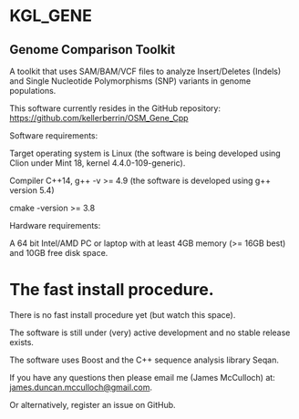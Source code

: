 KGL_GENE
========

Genome Comparison Toolkit
-------------------------

A toolkit that uses SAM/BAM/VCF files to analyze Insert/Deletes (Indels) and Single Nucleotide Polymorphisms (SNP)
variants in genome populations.

This software currently resides in the GitHub repository:
https://github.com/kellerberrin/OSM_Gene_Cpp

Software requirements:

Target operating system is Linux (the software is being developed using Clion under Mint 18, kernel 4.4.0-109-generic).

Compiler C++14, g++ -v >= 4.9 (the software is developed using g++ version 5.4)

cmake -version >= 3.8

Hardware requirements:

A 64 bit Intel/AMD PC or laptop with at least 4GB memory (>= 16GB best) and 10GB free disk space.

The fast install procedure.
===========================

There is no fast install procedure yet (but watch this space).

The software is still under (very) active development and no stable release exists.

The software uses Boost and the C++ sequence analysis library Seqan.

If you have any questions then please email me (James McCulloch) at: james.duncan.mcculloch@gmail.com.

Or alternatively, register an issue on GitHub.


